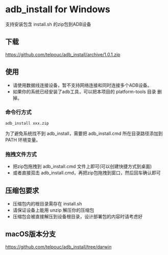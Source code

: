 # adb_install for Windows
支持安装包含 install.sh 的zip包到ADB设备

## 下载
https://github.com/telpouc/adb_install/archive/1.0.1.zip

## 使用
* 请使用数据线连接设备，暂不支持网络连接和同时连接多个ADB设备。
* 如果你的系统已经安装了adb工具，可以把本项目的 platform-tools 目录 删掉。

### 命令行方式
```
adb_install xxx.zip
```
为了避免系统找不到 adb_install，需要把 adb_install.cmd 所在目录路径添加到 PATH 环境变量。

### 拖拽文件方式
* 把zip包拖拽到 adb_install.cmd 文件上即可(可以创建快捷方式到桌面)
* 或者直接双击 adb_install.cmd，再把zip包拖拽到窗口，然后回车确认即可


## 压缩包要求
* 压缩包内的根目录需存在 install.sh
* 请保证设备上能用 unzip 解压你的压缩包
* 压缩包会被直接解压到设备根目录，设计部署包的内容时请考虑好

## macOS版本分支
https://github.com/telpouc/adb_install/tree/darwin

